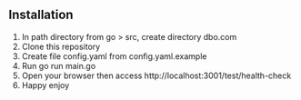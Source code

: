## Installation
1. In path directory from go > src, create directory dbo.com
2. Clone this repository
3. Create file config.yaml from config.yaml.example
5. Run go run main.go
6. Open your browser then access http://localhost:3001/test/health-check
7. Happy enjoy
